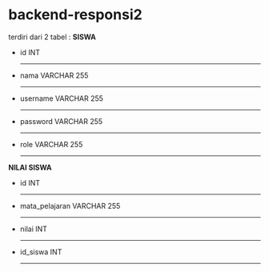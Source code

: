 # backend-responsi2

terdiri dari 2 tabel :
<b>SISWA</b>
- id INT <hr>
- nama VARCHAR 255 <hr>
- username VARCHAR 255 <hr>
- password VARCHAR 255 <hr>
- role VARCHAR 255 <hr>

<b>NILAI SISWA</b>
- id INT <hr>
- mata_pelajaran VARCHAR 255 <hr>
- nilai INT <hr>
- id_siswa INT <hr>
